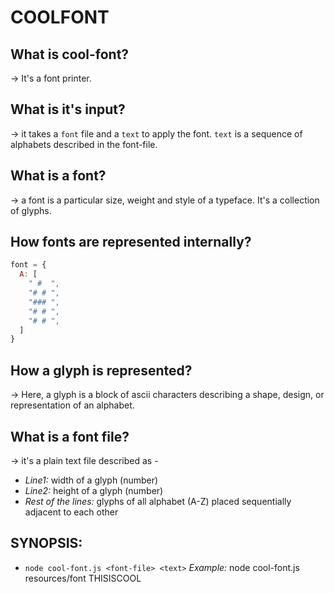 # COOLFONT

## What is cool-font?
-> It's a font printer.

## What is it's input?
-> it takes a `font` file and a `text` to apply the font. `text` is a sequence of alphabets described in the font-file.

## What is a font?
-> a font is a particular size, weight and style of a typeface. It's a collection of glyphs.

## How fonts are represented internally?
```js
font = {
  A: [
    " #  ",
    "# # ",
    "### ",
    "# # ",
    "# # ",
  ]
}
```

## How a glyph is represented?
-> Here, a glyph is a block of ascii characters describing a shape, design, or representation of an alphabet.

## What is a font file?
-> it's a plain text file described as -
  - *Line1:* width of a glyph (number)
  - *Line2:* height of a glyph (number)
  - *Rest of the lines:* glyphs of all alphabet (A-Z) placed sequentially adjacent to each other

## SYNOPSIS:
 - `node cool-font.js <font-file> <text>`
 *Example:* node cool-font.js resources/font THISISCOOL